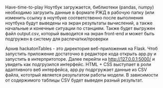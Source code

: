  Have-time-to-play
 Ноутбук загружается, библиотеки (pandas, numpy)
 необходимо загрузить данные в формате РЖД в рабочую папку (или изменить ссылку в ноутбуке соответственно
 после выполнения ноутбука будут выведены на экран результаты вычислений, а также начальные и конечные ситуации по станциям. 
 Также будет выгружен файл output.csv, который выводится на экран front-end и может быть подгружен в систему для распечатки/проверки

Архив hackatonTables - это директория веб-приложения на Flask.
Чтоб запустить приложение достаточно в редакторе кода открыть app.py и запустить в интерпритоторе.
Далее перейти на http://127.0.0.1:5000/ и увидеть как подгрузился интерфейс.
HTML + CSS выступает в роли адаптивного веб интерфейса, app.py подргружает данные из CSV файла, кототрый является результатом работы модели.
В зависимости от содержимого таблицы CSV будет выведен разный результат.
